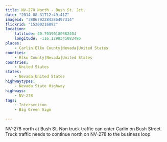 ```yaml
---
title: NV-278 North - Bush St. Jct.
date: "2014-08-31T12:49:41Z"
imageid: "3886792284386497314"
flickrid: "15200216892"
location:
    latitude: 40.70390180682404
    longitude: -116.1299345083496
places:
    - Carlin|Elko County|Nevada|United States
counties:
    - Elko County|Nevada|United States
countries:
    - United States
states:
    - Nevada|United States
highwaytypes:
    - Nevada State Highway
highways:
    - NV-278
tags:
    - Intersection
    - Big Green Sign

---
```

NV-278 north at Bush St.  Non truck traffic can enter Carlin on Bush Street.  Truck traffic needs to continue north on NV-278 to the business loop.